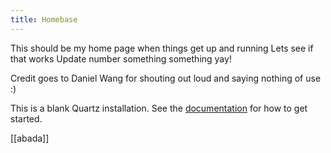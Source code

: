 ```yaml
---
title: Homebase
---
```

This should be my home page when things get up and running
Lets see if that works
Update number something something yay!

Credit goes to Daniel Wang for shouting out loud and saying nothing of use :)

This is a blank Quartz installation.
See the [documentation](https://quartz.jzhao.xyz) for how to get started.

[[abada]]
